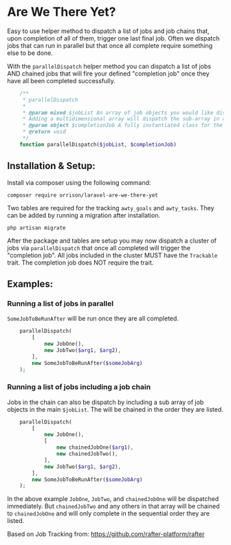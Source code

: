 # Are We There Yet?

Easy to use helper method to dispatch a list of jobs and job chains that, upon completion of all of them, trigger one last final job. Often we dispatch jobs that can run in parallel but that once all complete require something else to be done.

With the `parallelDispatch` helper method you can dispatch a list of jobs AND chained jobs that will fire your defined "completion job" once they have all been completed successfully.

```php
    /**
     * parallelDispatch
     *
     * @param mixed $jobList An array of job objects you would like dispatched and tracked.
     * Adding a multidimensional array will dispatch the sub-array in a job chain in the order they are listed
     * @param object $completionJob A fully instantiated class for the job to be run once all other jobs in the job list have completed.
     * @return void
     */
    function parallelDispatch($jobList, $completionJob)
```

## Installation & Setup:

Install via composer using the following command:

```shell script
composer require orrison/laravel-are-we-there-yet
```

Two tables are required for the tracking `awty_goals` and `awty_tasks`. They can be added by running a migration after installation.

```shell script
php artisan migrate
```

After the package and tables are setup you may now dispatch a cluster of jobs via `parallelDispatch` that once all completed will trigger the "completion job".
All jobs included in the cluster MUST have the `Trackable` trait. The completion job does NOT require the trait.

## Examples:

### Running a list of jobs in parallel
`SomeJobToBeRunAfter` will be run once they are all completed.
```php
    parallelDispatch(
        [
            new JobOne(),
            new JobTwo($arg1, $arg2),
        ],
        new SomeJobToBeRunAfter($someJobArg)
    );
```

### Running a list of jobs including a job chain
Jobs in the chain can also be dispatch by including a sub array of job objects in the main `$jobList`. The will be chained in the order they are listed.
```php
    parallelDispatch(
        [
            new JobOne(),
            [
                new chainedJobOne($arg1),
                new chainedJobTwo(),
            ],
            new JobTwo($arg1, $arg2),
        ],
        new SomeJobToBeRunAfter($someJobArg)
    );
```
In the above example `JobOne`, `JobTwo`, and `chainedJobOne` will be dispatched immediately. But `chainedJobTwo` and any others in that array will be chained to `chainedJobOne` and will only complete in the sequential order they are listed.

Based on Job Tracking from: https://github.com/rafter-platform/rafter